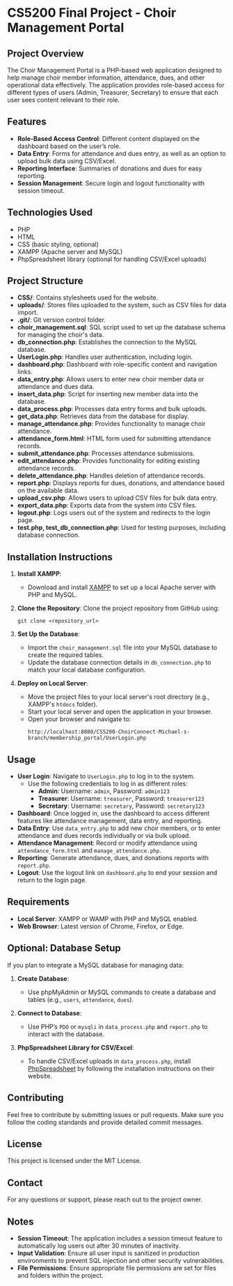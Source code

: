 # CS5200 Final Project - Choir Management Portal

## Project Overview
The Choir Management Portal is a PHP-based web application designed to help manage choir member information, attendance, dues, and other operational data effectively. The application provides role-based access for different types of users (Admin, Treasurer, Secretary) to ensure that each user sees content relevant to their role.

## Features
- **Role-Based Access Control**: Different content displayed on the dashboard based on the user’s role.
- **Data Entry**: Forms for attendance and dues entry, as well as an option to upload bulk data using CSV/Excel.
- **Reporting Interface**: Summaries of donations and dues for easy reporting.
- **Session Management**: Secure login and logout functionality with session timeout.

## Technologies Used
- PHP
- HTML
- CSS (basic styling, optional)
- XAMPP (Apache server and MySQL)
- PhpSpreadsheet library (optional for handling CSV/Excel uploads)

## Project Structure
- **CSS/**: Contains stylesheets used for the website.
- **uploads/**: Stores files uploaded to the system, such as CSV files for data import.
- **.git/**: Git version control folder.
- **choir_management.sql**: SQL script used to set up the database schema for managing the choir's data.
- **db_connection.php**: Establishes the connection to the MySQL database.
- **UserLogin.php**: Handles user authentication, including login.
- **dashboard.php**: Dashboard with role-specific content and navigation links.
- **data_entry.php**: Allows users to enter new choir member data or attendance and dues data.
- **insert_data.php**: Script for inserting new member data into the database.
- **data_process.php**: Processes data entry forms and bulk uploads.
- **get_data.php**: Retrieves data from the database for display.
- **manage_attendance.php**: Provides functionality to manage choir attendance.
- **attendance_form.html**: HTML form used for submitting attendance records.
- **submit_attendance.php**: Processes attendance submissions.
- **edit_attendance.php**: Provides functionality for editing existing attendance records.
- **delete_attendance.php**: Handles deletion of attendance records.
- **report.php**: Displays reports for dues, donations, and attendance based on the available data.
- **upload_csv.php**: Allows users to upload CSV files for bulk data entry.
- **export_data.php**: Exports data from the system into CSV files.
- **logout.php**: Logs users out of the system and redirects to the login page.
- **test.php, test_db_connection.php**: Used for testing purposes, including database connection.

## Installation Instructions
1. **Install XAMPP**:
   - Download and install [XAMPP](https://www.apachefriends.org/index.html) to set up a local Apache server with PHP and MySQL.

2. **Clone the Repository**: Clone the project repository from GitHub using:
   ```
   git clone <repository_url>
   ```

3. **Set Up the Database**:
   - Import the `choir_management.sql` file into your MySQL database to create the required tables.
   - Update the database connection details in `db_connection.php` to match your local database configuration.

4. **Deploy on Local Server**:
   - Move the project files to your local server's root directory (e.g., XAMPP's `htdocs` folder).
   - Start your local server and open the application in your browser.
   - Open your browser and navigate to:
     ```
     http://localhost:8080/CS5200-ChoirConnect-Michael-s-branch/membership_portal/UserLogin.php
     ```

## Usage
- **User Login**: Navigate to `UserLogin.php` to log in to the system.
  - Use the following credentials to log in as different roles:
    - **Admin**: Username: `admin`, Password: `admin123`
    - **Treasurer**: Username: `treasurer`, Password: `treasurer123`
    - **Secretary**: Username: `secretary`, Password: `secretary123`
- **Dashboard**: Once logged in, use the dashboard to access different features like attendance management, data entry, and reporting.
- **Data Entry**: Use `data_entry.php` to add new choir members, or to enter attendance and dues records individually or via bulk upload.
- **Attendance Management**: Record or modify attendance using `attendance_form.html` and `manage_attendance.php`.
- **Reporting**: Generate attendance, dues, and donations reports with `report.php`.
- **Logout**: Use the logout link on `dashboard.php` to end your session and return to the login page.

## Requirements
- **Local Server**: XAMPP or WAMP with PHP and MySQL enabled.
- **Web Browser**: Latest version of Chrome, Firefox, or Edge.

## Optional: Database Setup
If you plan to integrate a MySQL database for managing data:

1. **Create Database**:
   - Use phpMyAdmin or MySQL commands to create a database and tables (e.g., `users`, `attendance`, `dues`).

2. **Connect to Database**:
   - Use PHP’s `PDO` or `mysqli` in `data_process.php` and `report.php` to interact with the database.

3. **PhpSpreadsheet Library for CSV/Excel**:
   - To handle CSV/Excel uploads in `data_process.php`, install [PhpSpreadsheet](https://phpspreadsheet.readthedocs.io/en/latest/) by following the installation instructions on their website.

## Contributing
Feel free to contribute by submitting issues or pull requests. Make sure you follow the coding standards and provide detailed commit messages.

## License
This project is licensed under the MIT License.

## Contact
For any questions or support, please reach out to the project owner.

## Notes
- **Session Timeout**: The application includes a session timeout feature to automatically log users out after 30 minutes of inactivity.
- **Input Validation**: Ensure all user input is sanitized in production environments to prevent SQL injection and other security vulnerabilities.
- **File Permissions**: Ensure appropriate file permissions are set for files and folders within the project.
